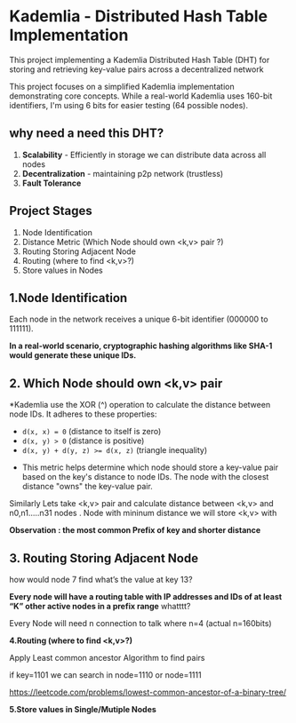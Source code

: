 # Kademlia - Distributed Hash Table Implementation

This project implementing a Kademlia Distributed Hash Table (DHT) for storing and retrieving key-value pairs across a decentralized network

This project focuses on a simplified Kademlia implementation demonstrating core concepts. While a real-world Kademlia uses 160-bit identifiers, I'm using 6 bits for easier testing (64 possible nodes).

## why need a need this DHT?

1. **Scalability** - Efficiently  in storage we can distribute data across all nodes
2. **Decentralization** - maintaining p2p network (trustless) 
3. **Fault Tolerance**

## Project Stages

1. Node Identification
2. Distance Metric (Which Node should own <k,v> pair ?)
3. Routing Storing Adjacent Node
4. Routing (where to find <k,v>?)
5. Store values in Nodes

##  1.Node Identification

Each node in the network receives a unique 6-bit identifier (000000 to 111111).

 **In a real-world scenario, cryptographic hashing algorithms like SHA-1 would generate these unique IDs.**

## **2. Which Node should own <k,v> pair**

*Kademlia use  the XOR (^) operation to calculate the distance between node IDs. It adheres to these properties: 
- `d(x, x) = 0` (distance to itself is zero) 
- `d(x, y) > 0` (distance is positive) 
- `d(x, y) + d(y, z) >= d(x, z)` (triangle inequality)

* This metric helps determine which node should store a key-value pair based on the key's distance to node IDs. The node with the closest distance "owns" the key-value pair.


Similarly  Lets take <k,v> pair and calculate distance between <k,v> and n0,n1.....n31 nodes . Node with mininum distance we will store <k,v> with <Node>

**Observation : the most common Prefix of key and shorter distance**


## **3. Routing Storing Adjacent Node**

how would node 7 find what’s the value at key 13?

**Every node will have a routing table with IP addresses and IDs of at least “K” other active nodes in a prefix range**
whatttt?

Every Node will need n connection to talk where n=4 (actual n=160bits)

**4.Routing (where to find <k,v>?)**

Apply Least common ancestor Algorithm to find pairs

if key=1101 we can search in node=1110 or node=1111

https://leetcode.com/problems/lowest-common-ancestor-of-a-binary-tree/

**5.Store values in Single/Mutiple Nodes**
